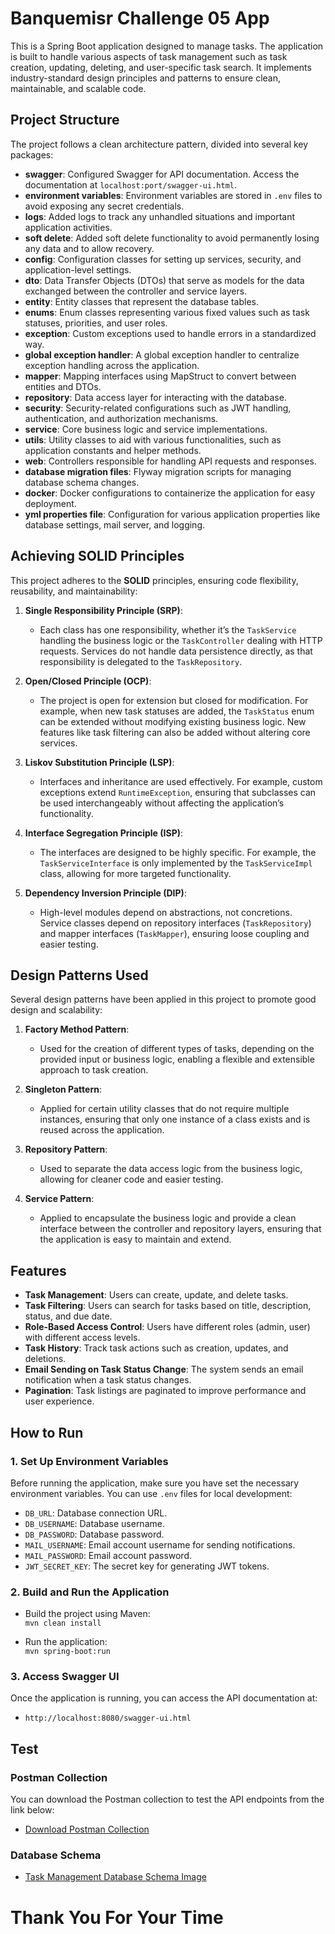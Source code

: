 
# Banquemisr Challenge 05 App

This is a Spring Boot application designed to manage tasks. The application is built to handle various aspects of task management such as task creation, updating, deleting, and user-specific task search. It implements industry-standard design principles and patterns to ensure clean, maintainable, and scalable code.

## Project Structure

The project follows a clean architecture pattern, divided into several key packages:

- **swagger**: Configured Swagger for API documentation. Access the documentation at `localhost:port/swagger-ui.html`.
- **environment variables**: Environment variables are stored in `.env` files to avoid exposing any secret credentials.
- **logs**: Added logs to track any unhandled situations and important application activities.
- **soft delete**: Added soft delete functionality to avoid permanently losing any data and to allow recovery.
- **config**: Configuration classes for setting up services, security, and application-level settings.
- **dto**: Data Transfer Objects (DTOs) that serve as models for the data exchanged between the controller and service layers.
- **entity**: Entity classes that represent the database tables.
- **enums**: Enum classes representing various fixed values such as task statuses, priorities, and user roles.
- **exception**: Custom exceptions used to handle errors in a standardized way.
- **global exception handler**: A global exception handler to centralize exception handling across the application.
- **mapper**: Mapping interfaces using MapStruct to convert between entities and DTOs.
- **repository**: Data access layer for interacting with the database.
- **security**: Security-related configurations such as JWT handling, authentication, and authorization mechanisms.
- **service**: Core business logic and service implementations.
- **utils**: Utility classes to aid with various functionalities, such as application constants and helper methods.
- **web**: Controllers responsible for handling API requests and responses.
- **database migration files**: Flyway migration scripts for managing database schema changes.
- **docker**: Docker configurations to containerize the application for easy deployment.
- **yml properties file**: Configuration for various application properties like database settings, mail server, and logging.

## Achieving SOLID Principles

This project adheres to the **SOLID** principles, ensuring code flexibility, reusability, and maintainability:

1. **Single Responsibility Principle (SRP)**:
    - Each class has one responsibility, whether it’s the `TaskService` handling the business logic or the `TaskController` dealing with HTTP requests. Services do not handle data persistence directly, as that responsibility is delegated to the `TaskRepository`.

2. **Open/Closed Principle (OCP)**:
    - The project is open for extension but closed for modification. For example, when new task statuses are added, the `TaskStatus` enum can be extended without modifying existing business logic. New features like task filtering can also be added without altering core services.

3. **Liskov Substitution Principle (LSP)**:
    - Interfaces and inheritance are used effectively. For example, custom exceptions extend `RuntimeException`, ensuring that subclasses can be used interchangeably without affecting the application’s functionality.

4. **Interface Segregation Principle (ISP)**:
    - The interfaces are designed to be highly specific. For example, the `TaskServiceInterface` is only implemented by the `TaskServiceImpl` class, allowing for more targeted functionality.

5. **Dependency Inversion Principle (DIP)**:
    - High-level modules depend on abstractions, not concretions. Service classes depend on repository interfaces (`TaskRepository`) and mapper interfaces (`TaskMapper`), ensuring loose coupling and easier testing.

## Design Patterns Used

Several design patterns have been applied in this project to promote good design and scalability:

1. **Factory Method Pattern**:
    - Used for the creation of different types of tasks, depending on the provided input or business logic, enabling a flexible and extensible approach to task creation.

2. **Singleton Pattern**:
    - Applied for certain utility classes that do not require multiple instances, ensuring that only one instance of a class exists and is reused across the application.

3. **Repository Pattern**:
    - Used to separate the data access logic from the business logic, allowing for cleaner code and easier testing.

4. **Service Pattern**:
    - Applied to encapsulate the business logic and provide a clean interface between the controller and repository layers, ensuring that the application is easy to maintain and extend.

## Features

- **Task Management**: Users can create, update, and delete tasks.
- **Task Filtering**: Users can search for tasks based on title, description, status, and due date.
- **Role-Based Access Control**: Users have different roles (admin, user) with different access levels.
- **Task History**: Track task actions such as creation, updates, and deletions.
- **Email Sending on Task Status Change**: The system sends an email notification when a task status changes.
- **Pagination**: Task listings are paginated to improve performance and user experience.

## How to Run

### 1. Set Up Environment Variables

Before running the application, make sure you have set the necessary environment variables. You can use `.env` files for local development:

- `DB_URL`: Database connection URL.
- `DB_USERNAME`: Database username.
- `DB_PASSWORD`: Database password.
- `MAIL_USERNAME`: Email account username for sending notifications.
- `MAIL_PASSWORD`: Email account password.
- `JWT_SECRET_KEY`: The secret key for generating JWT tokens.

### 2. Build and Run the Application

- Build the project using Maven:  
  `mvn clean install`

- Run the application:  
  `mvn spring-boot:run`

### 3. Access Swagger UI

Once the application is running, you can access the API documentation at:
- `http://localhost:8080/swagger-ui.html`

## Test

### Postman Collection

You can download the Postman collection to test the API endpoints from the link below:

- [Download Postman Collection](https://drive.google.com/file/d/1il3tS9m3LHOy3FGdMBKwXEhtPYYDygU5/view?usp=sharing)

### Database Schema

- [Task Management Database Schema Image](https://drive.google.com/file/d/1lZQYEoefrghPca5XD-qXYChdyJDGTFUW/view?usp=sharing)

# **Thank You For Your Time**

